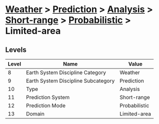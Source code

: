# [Weather](../../../../..) > [Prediction](../../../..) > [Analysis](../../..) > [Short-range](../..) > [Probabilistic](..) > Limited-area

## Levels

| Level | Name | Value |
|-----|-----|-----|
| 8 | Earth System Discipline Category | Weather |
| 9 | Earth System Discipline Subcategory | Prediction |
| 10 | Type | Analysis |
| 11 | Prediction System | Short-range |
| 12 | Prediction Mode | Probabilistic |
| 13 | Domain | Limited-area |
